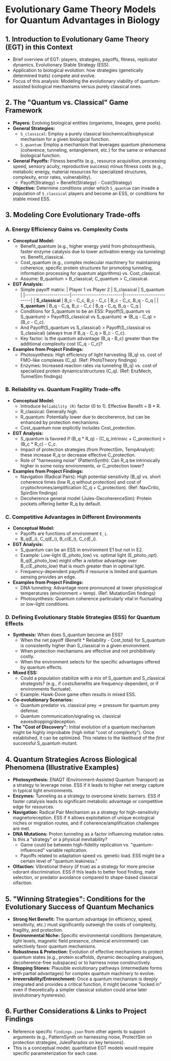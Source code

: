 # Evolutionary Game Theory Models for Quantum Advantages in Biology

## 1. Introduction to Evolutionary Game Theory (EGT) in this Context

*   Brief overview of EGT: players, strategies, payoffs, fitness, replicator dynamics, Evolutionary Stable Strategy (ESS).
*   Application to biological evolution: how strategies (genetically determined traits) compete and evolve.
*   Focus of this analysis: Modeling the evolutionary viability of quantum-assisted biological mechanisms versus purely classical ones.

## 2. The "Quantum vs. Classical" Game Framework

*   **Players:** Evolving biological entities (organisms, lineages, gene pools).
*   **General Strategies:**
    *   `S_classical`: Employ a purely classical biochemical/biophysical mechanism for a given biological function.
    *   `S_quantum`: Employ a mechanism that leverages quantum phenomena (coherence, tunneling, entanglement, etc.) for the same or enhanced biological function.
*   **General Payoffs:** Fitness benefits (e.g., resource acquisition, processing speed, sensory acuity, reproductive success) minus fitness costs (e.g., metabolic energy, material resources for specialized structures, complexity, error rates, vulnerability).
    *   Payoff(Strategy) = Benefit(Strategy) - Cost(Strategy)
*   **Objective:** Determine conditions under which `S_quantum` can invade a population of `S_classical` players and become an ESS, or conditions for stable mixed ESS.

## 3. Modeling Core Evolutionary Trade-offs

### A. Energy Efficiency Gains vs. Complexity Costs

*   **Conceptual Model:**
    *   Benefit_quantum (e.g., higher energy yield from photosynthesis, faster enzyme catalysis due to lower activation energy via tunneling) vs. Benefit_classical.
    *   Cost_quantum (e.g., complex molecular machinery for maintaining coherence, specific protein structures for promoting tunneling, information processing for quantum algorithms) vs. Cost_classical.
    *   Assume: B_quantum > B_classical; C_quantum > C_classical.
*   **EGT Analysis:**
    *   Simple payoff matrix:
        | Player 1 vs Player 2 | S_classical             | S_quantum               |
        |----------------------|-------------------------|-------------------------|
        | **S_classical**      | B_c - C_c, B_c - C_c    | B_c - C_c, B_q - C_q    |
        | **S_quantum**        | B_q - C_q, B_c - C_c    | B_q - C_q, B_q - C_q    |
    *   Conditions for S_quantum to be an ESS: Payoff(S_quantum vs S_quantum) > Payoff(S_classical vs S_quantum) => (B_q - C_q) > (B_c - C_c).
    *   And Payoff(S_quantum vs S_classical) > Payoff(S_classical vs S_classical) (always true if B_q - C_q > B_c - C_c).
    *   Key factor: Is the quantum advantage (B_q - B_c) greater than the additional complexity cost (C_q - C_c)?
*   **Examples from Project Findings:**
    *   Photosynthesis: High efficiency of light harvesting (B_q) vs. cost of FMO-like complexes (C_q). (Ref: PhotoTheory findings)
    *   Enzymes: Increased reaction rates via tunneling (B_q) vs. cost of specialized protein dynamics/structures (C_q). (Ref: EnzMech, TunnelSim findings)

### B. Reliability vs. Quantum Fragility Trade-offs

*   **Conceptual Model:**
    *   Introduce `Reliability (R)` factor (0 to 1). Effective Benefit = B * R.
    *   R_classical: Generally high.
    *   R_quantum: Potentially lower due to decoherence, but can be enhanced by protection mechanisms.
    *   Cost_quantum now explicitly includes Cost_protection.
*   **EGT Analysis:**
    *   S_quantum is favored if (B_q * R_q) - (C_q_intrinsic + C_protection) > (B_c * R_c) - C_c.
    *   Impact of protection strategies (from ProtectSim, TempAnalyst): these increase R_q or decrease effective C_protection.
    *   Role of "harnessing noise" (PatternSynth): Can R_q be intrinsically higher in some noisy environments, or C_protection lower?
*   **Examples from Project Findings:**
    *   Navigation (Radical Pairs): High potential sensitivity (B_q) vs. short coherence times (low R_q without protection) and cost of cryptochromes/amplification (C_q + C_protection). (Ref: NavCritic, SpinSim findings)
    *   Decoherence general model (Jules-DecoherenceSim): Protein pockets offering better R_q by default.

### C. Competitive Advantages in Different Environments

*   **Conceptual Model:**
    *   Payoffs are functions of environment `E_i`.
    *   B_q(E_i), C_q(E_i), B_c(E_i), C_c(E_i).
*   **EGT Analysis:**
    *   S_quantum can be an ESS in environment E1 but not in E2.
    *   Example: Low-light (E_photo_low) vs. optimal light (E_photo_opt). B_q(E_photo_low) might offer a *relative* advantage over B_c(E_photo_low) that is much greater than in optimal light.
    *   Frequency-dependent payoffs if resource is limited and quantum sensing provides an edge.
*   **Examples from Project Findings:**
    *   DNA tunneling: Advantage more pronounced at lower physiological temperatures (environment = temp). (Ref: MutationSim findings)
    *   Photosynthesis: Quantum coherence particularly vital in fluctuating or low-light conditions.

### D. Defining Evolutionary Stable Strategies (ESS) for Quantum Effects

*   **Synthesis:** When does S_quantum become an ESS?
    *   When the net payoff (Benefit * Reliability - Cost_total) for S_quantum is consistently higher than S_classical in a given environment.
    *   When protection mechanisms are effective and not prohibitively costly.
    *   When the environment selects for the specific advantages offered by quantum effects.
*   **Mixed ESS:**
    *   Could a population stabilize with a mix of S_quantum and S_classical strategists? (e.g., if costs/benefits are frequency-dependent, or if environments fluctuate).
    *   Example: Hawk-Dove game often results in mixed ESS.
*   **Co-evolutionary Scenarios:**
    *   Quantum predator vs. classical prey -> pressure for quantum prey defense.
    *   Quantum communication/signaling vs. classical eavesdropping/deception.
*   **The "Cost of Discovery":** Initial evolution of a quantum mechanism might be highly improbable (high initial "cost of complexity"). Once established, it can be optimized. This relates to the likelihood of the *first* successful S_quantum mutant.

## 4. Quantum Strategies Across Biological Phenomena (Illustrative Examples)

*   **Photosynthesis:** ENAQT (Environment-Assisted Quantum Transport) as a strategy to leverage noise. ESS if it leads to higher net energy capture in typical light environments.
*   **Enzymes:** Tunneling as a strategy to overcome kinetic barriers. ESS if faster catalysis leads to significant metabolic advantage or competitive edge for resources.
*   **Navigation:** Radical Pair Mechanism as a strategy for high-sensitivity magnetoreception. ESS if it allows exploitation of unique ecological niches or migration routes, and if coherence/amplification challenges are met.
*   **DNA Mutations:** Proton tunneling as a factor influencing mutation rates. Is this a "strategy" or a physical inevitability?
    *   Game could be between high-fidelity replication vs. "quantum-influenced" variable replication.
    *   Payoffs related to adaptation speed vs. genetic load. ESS might be a certain level of "quantum leakiness."
*   **Olfaction:** Vibrational theory (if true) as a strategy for more precise odorant discrimination. ESS if this leads to better food finding, mate selection, or predator avoidance compared to shape-based classical olfaction.

## 5. "Winning Strategies": Conditions for the Evolutionary Success of Quantum Mechanics

*   **Strong Net Benefit:** The quantum advantage (in efficiency, speed, sensitivity, etc.) must significantly outweigh the costs of complexity, fragility, and protection.
*   **Environmental Niche:** Specific environmental conditions (temperature, light levels, magnetic field presence, chemical environment) can selectively favor quantum mechanisms.
*   **Robustness & Protection:** Evolution of effective mechanisms to protect quantum states (e.g., protein scaffolds, dynamic decoupling analogues, decoherence-free subspaces) or to harness noise constructively.
*   **Stepping Stones:** Plausible evolutionary pathways (intermediate forms with partial advantages) for complex quantum machinery to evolve.
*   **Irreversibility/Entrenchment:** Once a quantum mechanism is deeply integrated and provides a critical function, it might become "locked in" even if theoretically a simpler classical solution could arise later (evolutionary hysteresis).

## 6. Further Considerations & Links to Project Findings

*   Reference specific `findings.json` from other agents to support arguments (e.g., PatternSynth on harnessing noise, ProtectSim on protection strategies, JulesParadox on key tensions).
*   This is a conceptual model; quantitative EGT models would require specific parameterization for each case.

